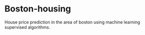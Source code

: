 # Boston-housing
House price prediction in the area of boston using machine learning supervised algorithms. 

